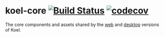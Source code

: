 # koel-core [![Build Status](https://github.com/koel/core/workflows/main/badge.svg)](https://github.com/koel/core/actions) [![codecov](https://codecov.io/gh/koel/core/branch/master/graph/badge.svg)](https://codecov.io/gh/koel/core)

The core components and assets shared by the [web](https://github.com/koel/koel) and [desktop](https://github.com/koel/app) versions of Koel.
